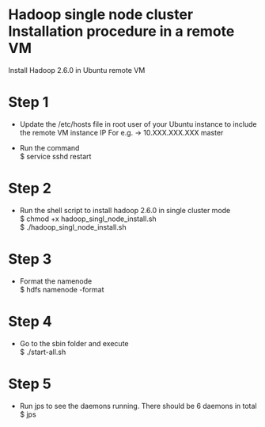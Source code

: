 # Hadoop single node cluster Installation procedure in a remote VM
Install Hadoop 2.6.0 in Ubuntu remote VM

# Step 1
- Update the /etc/hosts file in root user of your Ubuntu instance to include the remote VM instance IP
  For e.g. -> 10.XXX.XXX.XXX  master
  
- Run the command<br> 
  $ service sshd restart

# Step 2
- Run the shell script to install hadoop 2.6.0 in single cluster mode<br>
  $ chmod +x hadoop_singl_node_install.sh<br>
  $ ./hadoop_singl_node_install.sh<br>
  
# Step 3
- Format the namenode<br>
  $ hdfs namenode -format
  
# Step 4
- Go to the sbin folder and execute<br>
  $ ./start-all.sh
  
# Step 5
- Run jps to see the daemons running. There should be 6 daemons in total<br>
  $ jps
